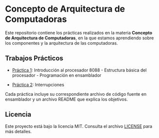 # Concepto de Arquitectura de Computadoras

Este repositorio contiene los prácticas realizados en la materia **Concepto de Arquitectura de Computadoras**, en la que estamos aprendiendo sobre los componentes y la arquitectura de las computadoras.

## Trabajos Prácticos

- [Práctica 1](practica1/): Introducción al procesador 8088 - Estructura básica del procesador - Programación en ensamblador

- [Práctica 2](practica2/): Interrupciones

Cada práctica incluye su correspondiente archivo de código fuente en ensamblador y un archivo README que explica los objetivos.

## Licencia

Este proyecto está bajo la licencia MIT. Consulta el archivo [LICENSE](LICENSE) para más detalles.
